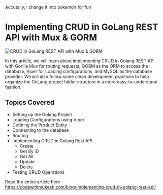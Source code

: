 Accutally, I change it into pokemon for fun

# Implementing CRUD in GoLang REST API with Mux & GORM

![CRUD in GoLang REST API with Mux & GORM](https://codewithmukesh.com/wp-content/uploads/2022/03/CRUD-in-Golang-REST-API-with-Mux-GORM-Simple-Guide.png)

In this article, we will learn about implementing CRUD in Golang REST API with Gorilla Mux for routing requests, GORM as the ORM to access the database, Viper for Loading configurations, and MySQL as the database provider. We will also follow some clean development practices to help organize the GoLang project folder structure in a more easy-to-understand fashion.

## Topics Covered
- Setting up the Golang Project
- Loading Configurations using Viper
- Defining the Product Entity
- Connecting to the database
- Routing
- Implementing CRUD in Golang Rest API
	 - Create
	 - Get By ID
	 - Get All
	 - Update
	 - Delete
- Testing CRUD Operations

Read the entire article here - https://codewithmukesh.com/blog/implementing-crud-in-golang-rest-api/
